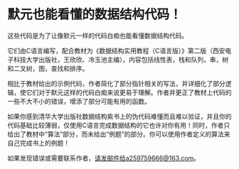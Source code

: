 # 默元也能看懂的数据结构代码！

这些代码是为了让像默元一样的代码白痴也能看懂数据结构代码。

它们由C语言编写，配合教材为《数据结构实用教程（C语言版）》第二版（西安电子科技大学出版社，王欣欣、冷玉池主编）。内容包括线性表，栈和队列，串，树和二叉树，图，查找和排序。

相比于教材给出的示例代码，作者简化了部分指针相关的写法，并详细化了部分逻辑，使它们对于默元这样的代码白痴来说更易于理解。作者并更正了教材上代码的一些不大不小的错误，增添了部分可能有用的函数。

如果你感到清华大学出版社数据结构紫书上的伪代码难懂而且难以验证，并且你的代码基础比较薄弱，仅使用C语言完成数据结构的它也许对你有用！同时，作者只给出了教材中“算法”部分，而未给出“例题”的部分。你可以使用作者定义的算法来自己完成书上的例题！

如果发现错误或需要联系作者，请发邮件给a259759666@163.com。